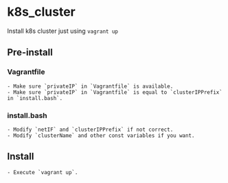 # k8s_cluster

Install k8s cluster just using `vagrant up`

## Pre-install

### Vagrantfile

    - Make sure `privateIP` in `Vagrantfile` is available.
    - Make sure `privateIP` in `Vagrantfile` is equal to `clusterIPPrefix` in `install.bash`.

### install.bash

    - Modify `netIF` and `clusterIPPrefix` if not correct.
    - Modify `clusterName` and other const variables if you want.

## Install

    - Execute `vagrant up`.